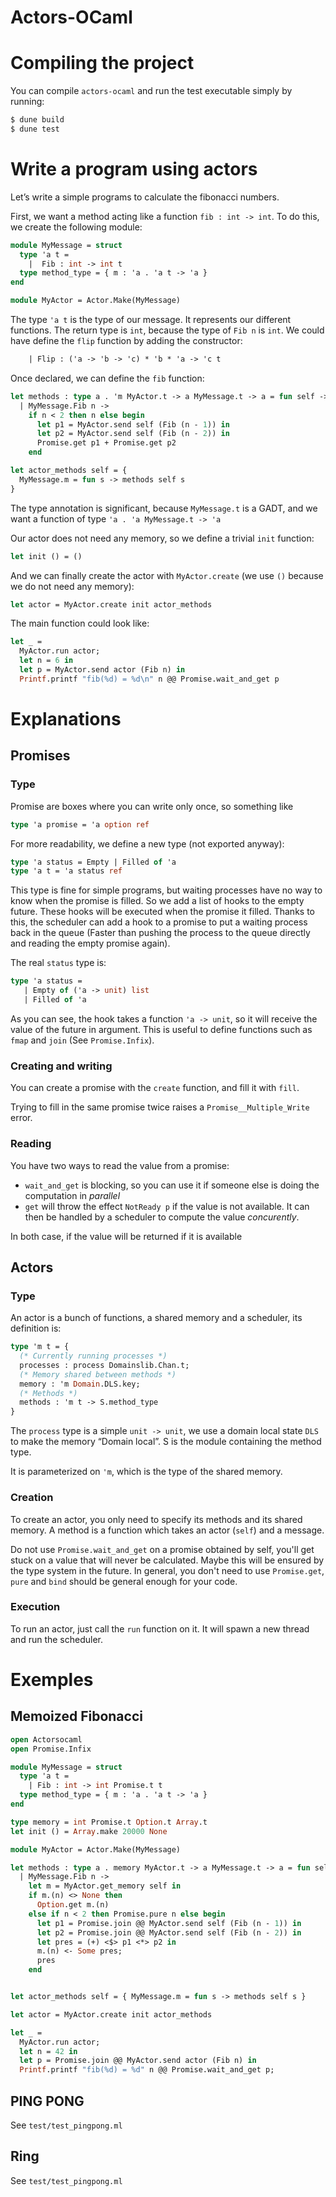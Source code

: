 # Actors-OCaml
# Compiling the project

You can compile `actors-ocaml` and run the test executable simply by running:

``` sh
$ dune build
$ dune test
```


# Write a program using actors

Let&rsquo;s write a simple programs to calculate the fibonacci numbers.

First, we want a method acting like a function `fib : int -> int`. To do this, we create the following module:

``` ocaml
module MyMessage = struct
  type 'a t =
    |  Fib : int -> int t
  type method_type = { m : 'a . 'a t -> 'a }
end

module MyActor = Actor.Make(MyMessage)
```


The type `'a t` is the type of our message. It represents our different functions. The return type is `int`, because the type of `Fib n` is `int`.
We could have define the `flip` function by adding the constructor:

``` ocaml
    | Flip : ('a -> 'b -> 'c) * 'b * 'a -> 'c t
```

Once declared, we can define the `fib` function:

``` ocaml
let methods : type a . 'm MyActor.t -> a MyMessage.t -> a = fun self -> function
  | MyMessage.Fib n ->
    if n < 2 then n else begin
      let p1 = MyActor.send self (Fib (n - 1)) in
      let p2 = MyActor.send self (Fib (n - 2)) in
      Promise.get p1 + Promise.get p2
    end

let actor_methods self = {
  MyMessage.m = fun s -> methods self s
}
```

The type annotation is significant, because `MyMessage.t` is a GADT, and we want a function of type `'a . 'a MyMessage.t -> 'a`

Our actor does not need any memory, so we define a trivial `init` function:

``` ocaml
let init () = ()
```

And we can finally create the actor with `MyActor.create` (we use `()` because we do not need any memory):

``` ocaml
let actor = MyActor.create init actor_methods
```

The main function could look like:

``` ocaml
let _ =
  MyActor.run actor;
  let n = 6 in
  let p = MyActor.send actor (Fib n) in
  Printf.printf "fib(%d) = %d\n" n @@ Promise.wait_and_get p
```

# Explanations
## Promises
### Type

Promise are boxes where you can write only once, so something like

``` ocaml
type 'a promise = 'a option ref
```

For more readability, we define a new type (not exported anyway):

``` ocaml
type 'a status = Empty | Filled of 'a
type 'a t = 'a status ref
```

This type is fine for simple programs, but waiting processes have no way to know when the promise is filled.
So we add a list of hooks to the empty future. These hooks will be executed when the promise it filled.
Thanks to this, the scheduler can add a hook to a promise to put a waiting process back in the queue (Faster than pushing the process to the queue directly and reading the empty promise again).

The real `status` type is:

``` ocaml
type 'a status =
   | Empty of ('a -> unit) list
   | Filled of 'a
```

As you can see, the hook takes a function `'a -> unit`, so it will receive the value of the future in argument.
This is useful to define functions such as `fmap` and `join` (See `Promise.Infix`).

### Creating and writing

You can create a promise with the `create` function, and fill it with `fill`.

Trying to fill in the same promise twice raises a `Promise__Multiple_Write` error.

### Reading

You have two ways to read the value from a promise:

-   `wait_and_get` is blocking, so you can use it if someone else is doing the computation in *parallel*
-   `get` will throw the effect `NotReady p` if the value is not available. It can then be handled by a scheduler to compute the value *concurently*.

In both case, if the value will be returned if it is available


## Actors
### Type

An actor is a  bunch of functions, a shared memory and a scheduler, its definition is:

``` ocaml
type 'm t = {
  (* Currently running processes *)
  processes : process Domainslib.Chan.t;
  (* Memory shared between methods *)
  memory : 'm Domain.DLS.key;
  (* Methods *)
  methods : 'm t -> S.method_type
}
```

The `process` type is a simple `unit -> unit`, we use a domain local state `DLS` to make the memory &ldquo;Domain local&rdquo;. S is the module containing the method type.

It is parameterized on `'m`, which is the type of the shared memory.

### Creation

To create an actor, you only need to specify its methods and its shared memory.
A method is a function which takes an actor (`self`) and a message.

Do not use `Promise.wait_and_get` on a promise obtained by self, you'll get stuck on a value that will never be calculated.
Maybe this will be ensured by the type system in the future.
In general, you don't need to use `Promise.get`, `pure` and `bind` should be general enough for your code.

### Execution

To run an actor, just call the `run` function on it.
It will spawn a new thread and run the scheduler.

# Exemples
## Memoized Fibonacci
``` ocaml
open Actorsocaml
open Promise.Infix

module MyMessage = struct
  type 'a t =
    | Fib : int -> int Promise.t t
  type method_type = { m : 'a . 'a t -> 'a }
end

type memory = int Promise.t Option.t Array.t
let init () = Array.make 20000 None

module MyActor = Actor.Make(MyMessage)

let methods : type a . memory MyActor.t -> a MyMessage.t -> a = fun self -> function
  | MyMessage.Fib n ->
    let m = MyActor.get_memory self in
    if m.(n) <> None then
      Option.get m.(n)
    else if n < 2 then Promise.pure n else begin
      let p1 = Promise.join @@ MyActor.send self (Fib (n - 1)) in
      let p2 = Promise.join @@ MyActor.send self (Fib (n - 2)) in
      let pres = (+) <$> p1 <*> p2 in
      m.(n) <- Some pres;
      pres
    end


let actor_methods self = { MyMessage.m = fun s -> methods self s }

let actor = MyActor.create init actor_methods

let _ =
  MyActor.run actor;
  let n = 42 in
  let p = Promise.join @@ MyActor.send actor (Fib n) in
  Printf.printf "fib(%d) = %d" n @@ Promise.wait_and_get p;
```

## PING PONG
See `test/test_pingpong.ml`

## Ring
See `test/test_pingpong.ml`
